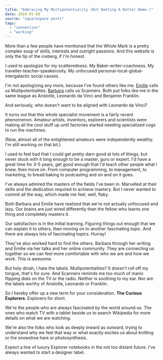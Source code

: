 ```yaml
---
title: "Embracing My Multipotentiality (But Wanting A Better Name.)"
date: 2019-01-09
source: "squarespace posts"
tags: 
  - "connection"
  - "working"
---
```


More than a few people have mentioned that the Whole Mark is a pretty complex soup of skills, interests and outright passions. And this website is only the tip of the iceberg, if I'm honest.

I used to apologize for my scatteredness. My Baker-writer-coachness. My traveller-teacher-speakerosity. My unfocused personal-local-global-intergalactic social causes.

I'm not apologizing any more, because I've found others like me. [Emilie](https://puttylike.com/) calls us Multipotentialites. [Barbara](http://www.barbarasher.com/index.htm) calls us Scanners. Both put folks like me in the same league as Aristotle, Leonardo da Vinci and Benjamin Franklin.

And seriously, who doesn't want to be aligned with Leonardo da Vinci?

It turns out that this whole specialist movement is a fairly recent phenomenon. Amateur artists, inventors, explorers and scientists were making all the cool stuff up until factories started needing specialized cogs to run the machines.

(Now, almost all of the enlightened amateurs were independently wealthy. I'm still working on that bit.)

I used to feel bad that I could get pretty darn good at lots of things, but never stuck with it long enough to be a master, guru or expert. I'd have a great time for 3-5 years, get good enough that I'd teach other people what I knew, then move on. From computer programming, to management, to marketing, to bread baking to podcasting and on and on it goes.

I've always admired the masters of the fields I've been in. Marvelled at their skills and the dedication required to achieve mastery. But I never wanted to commit all the way, which made me feel, well, flaky.

Both Barbara and Emilie have realized that we're not actually unfocused and lazy. Our brains are just wired differently than the fellow who learns one thing and completely masters it.

Our satisfaction is in the initial learning. Figuring things out enough that we can explain it to others, then moving on to another fascinating topic. And there are always lots of fascinating topics. Hurray!

They've also worked hard to find the others. Barbara through her writing and Emilie via her talks and her online community. They are connecting us together so we can feel more comfortable with who we are and how we work. This is awesome.

But holy dinah, I hate the labels. Multipotentialites? It doesn't roll off my tongue, that's for sure. And Scanners reminds me too much of manic flipping dials on the TV or the radio. Neither is soothing to my ear. Nor are the labels worthy of Aristotle, Leonardo or Franklin.

So I hereby offer up a new term for your consideration. **The Curious Explorers**. Explorers for short.

We're the people who are always fascinated by the world around us. The ones who watch TV with a tablet beside us to search Wikipedia for more details on what we are watching.

We're also the folks who look as deeply inward as outward, trying to understand why we feel that way or what exactly excites us about knitting or the snowshoe hare or photosynthesis.

Expect a line of luxury Explorer notebooks in the not too distant future. I've always wanted to start a designer label.

